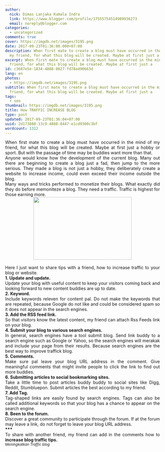 ```yaml
---
author:
  nick: Dimas Lanjaka Kumala Indra
  link: https://www.blogger.com/profile/17555754514989936273
  email: noreply@blogger.com
categories:
  - uncategorized
comments: true
cover: https://imgdb.net/images/3195.png
date: 2017-09-23T01:36:00.000+07:00
description: When first mate to create a blog must have occurred in the mind of
  my friend, for what this blog will be created. Maybe at first just a
excerpt: When first mate to create a blog must have occurred in the mind of my
  friend, for what this blog will be created. Maybe at first just a
id: c3687e5e-1834-4888-8027-fd78a490663d
lang: en
photos:
  - https://imgdb.net/images/3195.png
subtitle: When first mate to create a blog must have occurred in the mind of my
  friend, for what this blog will be created. Maybe at first just a
tags:
  - seo
thumbnail: https://imgdb.net/images/3195.png
title: How TRAFFIC INCREASE BLOG
type: post
updated: 2017-09-23T01:36:04+07:00
uuid: 2d173888-13c9-4888-8447-e1cd9300c3bf
wordcount: 1312
---
```


<div style="text-align: justify;">When first mate to create a blog must have occurred in the mind of my friend, for what this blog will be created. Maybe at first just a hobby or sport. But with the passage of time may be buddies want more than that. <br>Anyone would know how the development of the current blog. Many out there are beginning to create a blog just a fad, then jump to the more serious. They made a blog is not just a hobby, they deliberately create a website to increase income, could even exceed their income outside the blog. <br>Many ways and tricks performed to monetize their blogs. What exactly did they do before memoniteze a blog. They need a traffic. Traffic is highest for those earning more.<br><div class="separator" style="clear: both; text-align: center;"><a href="https://imgdb.net/images/3195.png" imageanchor="1" style="margin-left: 1em; margin-right: 1em;" rel="noopener noreferer nofollow"><img border="0" data-original-height="306" data-original-width="480" height="204" src="https://imgdb.net/images/3195.png" width="320"></a></div><br>Here I just want to share tips with a friend, how to increase traffic to your blog or website. <br><b>1. Update and update.</b> <br>Update your blog with useful content to keep your visitors coming back and looking forward to new content buddies are up to date. <br><b>2. Keyword.</b> <br>Include keywords releven for content pal. Do not make the keywords that are repeated, because Google do not like and could be considered spam so it does not appear in the search engines. <br><b>3. Add the RSS feed link.</b> <br>So that visitors know the latest content, my friend can attach Rss Feeds link on your blog. <br><b>4. Submit your blog to various search engines.</b> <br>In general, search engines have a tool submit blog. Send link buddy to a search engine such as Google or Yahoo, so the search engines will merakak and include your page from their results. Because search engines are the best way to improve traffick blog. <br><b>5. Comments.</b> <br>Make sure pal leave your blog URL address in the comment. Give meaningful comments that might invite people to click the link to find out more buddies. <br><b>6. Submitting articles to social bookmarking sites.</b> <br>Take a little time to post articles buddy buddy to social sites like Digg, Reddit, Stumbluepon. Submit articles the best according to my friend. <br><b>7. Add Tag.</b> <br>Tag-shaped links are easily found by search engines. Tags can also be called additional keywords so that your blog has a chance to appear on the search engine. <br><b>8. Been to the forum.</b> <br>Discover a great community to participate through the forum. If at the forum may leave a link, do not forget to leave your blog URL address. <br><b>***</b> <br>To share with another friend, my friend can add in the comments how to <b>increase blog traffic tips.</b> <br><small class="w3-right"><i>Meningkatkan Traffic blog</i></small></div>